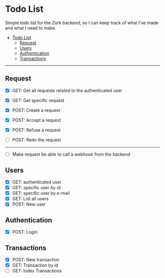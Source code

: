 # Todo List

Simple todo list for the Zork backend, so I can keep track of what I've made and what I need to make.

- [Todo List](#todo-list)
  - [Request](#request)
  - [Users](#users)
  - [Authentication](#authentication)
  - [Transactions](#transactions)

---

## Request

- [x] GET: Get all requests related to the authenticated user

- [x] GET: Get specific request

- [x] POST: Create a request

- [x] POST: Accept a request

- [x] POST: Refuse a request

- [ ] POST: Redo the request

---

- [ ] Make request be able to call a webhook from the backend

## Users

- [x] GET: authenticated user
- [x] GET: specific user by id
- [x] GET: specific user by e-mail
- [x] GET: List all users
- [x] POST: New user

## Authentication

- [x] POST: Login

## Transactions

- [x] POST: New transaction
- [x] GET: Transaction by id
- [ ] GET: Index Transactions
